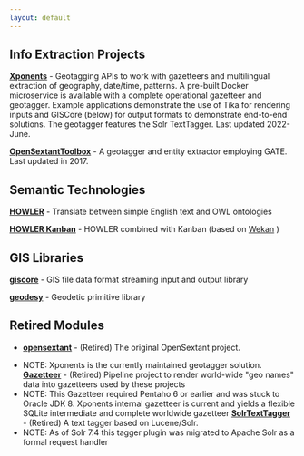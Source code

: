 ```yaml
---
layout: default
---
```


## Info Extraction Projects

**[Xponents](https://opensextant.github.io/Xponents)** - Geotagging APIs to work with gazetteers and multilingual extraction of geography, date/time, patterns. A pre-built Docker microservice is available with a complete operational gazetteer and geotagger.  Example applications demonstrate the use of Tika for rendering inputs and GISCore (below) for output formats to demonstrate end-to-end solutions.  The geotagger features the Solr TextTagger.  Last updated 2022-June.

**[OpenSextantToolbox](https://github.com/OpenSextant/OpenSextantToolbox)** - A geotagger and entity extractor employing GATE. Last updated in 2017.


## Semantic Technologies

**[HOWLER](https://opensextant.github.io/OpenSextant-HOWLER/)** - Translate between simple English text and OWL ontologies

**[HOWLER Kanban](https://github.com/OpenSextant/HOWLER-Kanban)** - HOWLER combined with Kanban (based on [Wekan](https://github.com/wekan/wekan) )

## GIS Libraries

**[giscore](https://github.com/OpenSextant/giscore)** - GIS file data format streaming input and output library

**[geodesy](https://github.com/OpenSextant/geodesy)** - Geodetic primitive library

## Retired Modules

* **[opensextant](https://github.com/OpenSextant/opensextant)** - (Retired) The original OpenSextant project. 
 - NOTE: Xponents is the currently maintained geotagger solution.
**[Gazetteer](http://opensextant.github.io/Gazetteer/)** - (Retired) Pipeline project to render world-wide "geo names" data into gazetteers used by these projects
 - NOTE: This Gazetteer required Pentaho 6 or earlier and was stuck to Oracle JDK 8.   Xponents internal gazetteer is current and yields a flexible SQLite intermediate and complete worldwide gazetteer
**[SolrTextTagger](https://github.com/OpenSextant/SolrTextTagger)** - (Retired) A text tagger based on Lucene/Solr. 
 - NOTE: As of Solr 7.4 this tagger plugin was migrated to Apache Solr as a formal request handler
